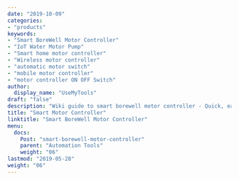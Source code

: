 ```yaml
---
date: "2019-10-09"
categories:
- "products"
keywords:
- "Smart BoreWell Motor Controller"
- "IoT Water Motor Pump"
- "Smart home motor controller"
- "Wireless motor controller"
- "automatic motor switch"
- "mobile motor controller"
- "motor controller ON OFF Switch"
author:
  display_name: "UseMyTools"
draft: "false"
description: "Wiki guide to smart borewell motor controller - Quick, easy and simple way to automate your house borewell water pump motor and control it from your mobile/tablet or PC. It has built-in timers to automate motor ON/OFF schedules."
title: "Smart Motor Controller"
linktitle: "Smart BoreWell Motor Controller"
menu:
  docs:
    Post: "smart-borewell-motor-controller"
    parent: "Automation Tools"
    weight: "06"
lastmod: "2019-05-28"
weight: "06"
---
```

